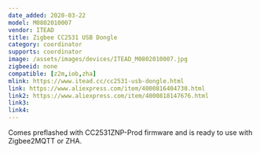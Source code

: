 ```yaml
---
date_added: 2020-03-22
model: M0802010007
vendor: ITEAD
title: Zigbee CC2531 USB Dongle
category: coordinator
supports: coordinator
image: /assets/images/devices/ITEAD_M0802010007.jpg
zigbeeid: none
compatible: [z2m,iob,zha]
mlink: https://www.itead.cc/cc2531-usb-dongle.html
link: https://www.aliexpress.com/item/4000816404730.html
link2: https://www.aliexpress.com/item/4000818147676.html
link3: 
link4: 
---
```

Comes preflashed with CC2531ZNP-Prod firmware and is ready to use with Zigbee2MQTT or ZHA.
